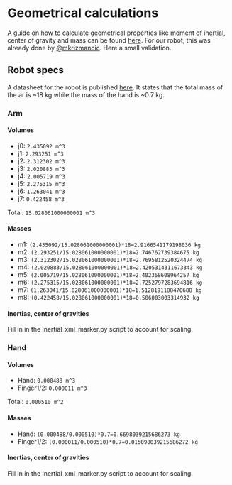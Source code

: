 # Geometrical calculations

A guide on how to calculate geometrical properties like moment of inertial, center of gravity and mass can be found [here](http://gazebosim.org/tutorials?tut=inertia&cat=build_robot). For our robot, this was already done by [@mkrizmancic](https://github.com/mkrizmancic/franka_gazebo). Here a small validation.

## Robot specs

A datasheet for the robot is published [here](https://s3-eu-central-1.amazonaws.com/franka-de-uploads-staging/uploads/2018/05/2018-05-datasheet-panda.pdf). It states that the total mass of the ar is ~18 kg while the mass of the hand is ~0.7 kg.

### Arm

#### Volumes

-   j0: `2.435092 m^3`
-   j1: `2.293251 m^3`
-   j2: `2.312302 m^3`
-   j3: `2.020883 m^3`
-   j4: `2.005719 m^3`
-   j5: `2.275315 m^3`
-   j6: `1.263041 m^3`
-   j7: `0.422458 m^3`

Total: `15.028061000000001 m^3`

#### Masses

-   m1: `(2.435092/15.028061000000001)*18=2.9166541179198036 kg`
-   m2: `(2.293251/15.028061000000001)*18=2.746762739384675 kg`
-   m3: `(2.312302/15.028061000000001)*18=2.7695812520324474 kg`
-   m4: `(2.020883/15.028061000000001)*18=2.4205314311673343 kg`
-   m5: `(2.005719/15.028061000000001)*18=2.402368608964257 kg`
-   m6: `(2.275315/15.028061000000001)*18=2.7252797283694816 kg`
-   m7: `(1.263041/15.028061000000001)*18=1.5128191188470688 kg`
-   m8: `(0.422458/15.028061000000001)*18=0.506003003314932 kg`

#### Inertias, center of gravities

Fill in in the inertial_xml_marker.py script to account for scaling.

### Hand

#### Volumes

-   Hand: `0.000488 m^3`
-   Finger1/2: `0.000011 m^3`

Total: `0.000510 m^2`

#### Masses

-   Hand: `(0.000488/0.000510)*0.7=0.6698039215686273 kg`
-   Finger1/2: `(0.000011/0.000510)*0.7=0.015098039215686272 kg`

#### Inertias, center of gravities

Fill in in the inertial_xml_marker.py script to account for scaling.
